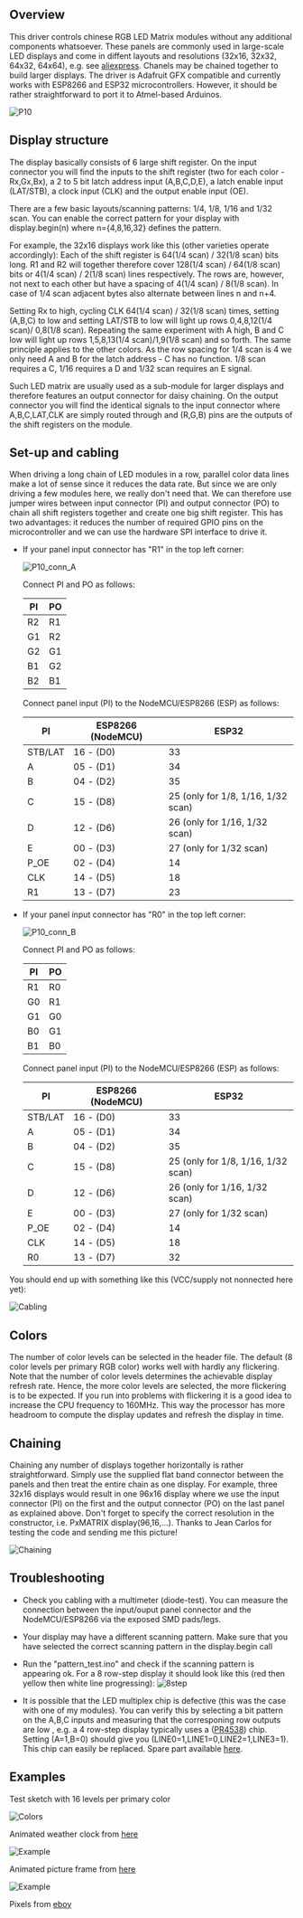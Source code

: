 ## Overview

This driver controls chinese RGB LED Matrix modules without any additional components whatsoever. These panels are commonly used in large-scale LED displays and come in diffent layouts and resolutions (32x16, 32x32, 64x32, 64x64), e.g. see [aliexpress](https://www.aliexpress.com/item/outdoor-320-160mm-32-16pixels-3in1-SMD-1-2-scan-RGB-P10-full-color-LED-module/32707982524.html?spm=a2g0s.9042311.0.0.OMzudS). Chanels may be chained together to build larger displays. The driver is Adafruit GFX compatible and currently works with ESP8266 and ESP32 microcontrollers. However, it should be rather straightforward to port it to Atmel-based Arduinos.

![P10](/images/P10_matrix.jpg)



## Display structure

The display basically consists of 6 large shift register. On the input connector you will find the inputs to the shift register (two for each color - Rx,Gx,Bx), a 2 to 5 bit latch address input (A,B,C,D,E), a latch enable input (LAT/STB), a clock input (CLK) and the output enable input (OE).

There are a few basic layouts/scanning patterns: 1/4, 1/8, 1/16 and 1/32 scan. You can enable the correct pattern for your display with display.begin(n) where n={4,8,16,32} defines the pattern.

For example, the 32x16 displays work like this (other varieties operate accordingly): Each of the shift register is 64(1/4 scan) / 32(1/8 scan) bits long. R1 and R2 will together therefore cover 128(1/4 scan) / 64(1/8 scan) bits or 4(1/4 scan) / 2(1/8 scan) lines respectively. The rows are, however, not next to each other but have a spacing of 4(1/4 scan) / 8(1/8 scan). In case of 1/4 scan adjacent bytes also alternate between lines n and n+4.

Setting Rx to high, cycling CLK 64(1/4 scan) / 32(1/8 scan) times, setting (A,B,C) to low and setting LAT/STB to low will light up rows 0,4,8,12(1/4 scan)/ 0,8(1/8 scan). Repeating the same experiment with A high, B and C low will light up rows 1,5,8,13(1/4 scan)/1,9(1/8 scan) and so forth. The same principle applies to the other colors. As the row spacing for 1/4 scan is 4 we only need A and B for the latch address - C has no function. 1/8 scan requires a C, 1/16 requires a D and 1/32 scan requires an E signal.

Such LED matrix are usually used as a sub-module for larger displays and therefore features an output connector for daisy chaining. On the output connector you will find the identical signals to the input connector where A,B,C,LAT,CLK are simply routed through and (R,G,B) pins are the outputs of the shift registers on the module.

## Set-up and cabling

When driving a long chain of LED modules in a row, parallel color data lines make a lot of sense since it reduces the data rate. But since we are only driving a few modules here, we really don't need that. We can therefore use jumper wires between input connector (PI) and output connector (PO) to chain all shift registers together and create one big shift register. This has two advantages: it reduces the number of required GPIO pins on the microcontroller and we can use the hardware SPI interface to drive it.

* If your panel input connector has "R1" in the top left corner:

  ![P10_conn_A](/images/32x16_con_A.jpg)

  Connect PI and PO as follows:

  PI | PO
  ---|---
  R2 | R1
  G1 | R2
  G2 | G1
  B1 | G2
  B2 | B1

  Connect panel input (PI) to the NodeMCU/ESP8266 (ESP) as follows:

  PI  | ESP8266 (NodeMCU) | ESP32
  ----|----|----
  STB/LAT |  16 - (D0) | 33
  A   |  05 - (D1) | 34
  B   |  04 - (D2) | 35
  C   |  15 - (D8) | 25 (only for 1/8, 1/16, 1/32 scan)
  D   |  12 - (D6) | 26 (only for 1/16, 1/32 scan)
  E   |  00 - (D3) | 27 (only for 1/32 scan)
  P_OE|  02 - (D4) | 14
  CLK |  14 - (D5) | 18
  R1  |  13 - (D7) | 23

* If your panel input connector has "R0" in the top left corner:

  ![P10_conn_B](/images/32x16_con_B.jpg)

  Connect PI and PO as follows:

  PI | PO
  ---|---
  R1 | R0
  G0 | R1
  G1 | G0
  B0 | G1
  B1 | B0

  Connect panel input (PI) to the NodeMCU/ESP8266 (ESP) as follows:

  PI  | ESP8266 (NodeMCU) | ESP32
  ----|----|----
  STB/LAT |  16 - (D0) | 33
  A   |  05 - (D1) | 34
  B   |  04 - (D2) | 35
  C   |  15 - (D8) | 25 (only for 1/8, 1/16, 1/32 scan)
  D   |  12 - (D6) | 26  (only for 1/16, 1/32 scan)
  E   |  00 - (D3) | 27  (only for 1/32 scan)
  P_OE|  02 - (D4) | 14
  CLK |  14 - (D5) | 18
  R0  |  13 - (D7) | 32

You should end up with something like this (VCC/supply not nonnected here yet):

![Cabling](/images/P10_cables.jpg)

## Colors
The number of color levels can be selected in the header file. The default (8 color levels per primary RGB color) works well with hardly any flickering. Note that the number of color levels determines the achievable display refresh rate. Hence, the more color levels are selected, the more flickering is to be expected. If you run into problems with flickering it is a good idea to increase the CPU frequency to 160MHz. This way the processor has more headroom to compute the display updates and refresh the display in time.

## Chaining
Chaining any number of displays together horizontally is rather straightforward. Simply use the supplied flat band connector between the panels and then treat the entire chain as one display. For example, three 32x16 displays would result in one 96x16 display where we use the input connector (PI) on the first and the output connector (PO) on the last panel as explained above. Don't forget to specify the correct resolution in the constructor, i.e. PxMATRIX display(96,16,...). Thanks to Jean Carlos for testing the code and sending me this picture!

![Chaining](/images/chain.png)


## Troubleshooting

  * Check you cabling with a multimeter (diode-test). You can measure the connection between the input/ouput panel connector and the NodeMCU/ESP8266 via the exposed SMD pads/legs.
  * Your display may have a different scanning pattern. Make sure that you have selected the correct scanning pattern in the display.begin call
  * Run the "pattern_test.ino" and check if the scanning pattern is appearing ok. For a 8 row-step display it should look like this (red then yellow then white line progressing):
  ![8step](/images/8step.gif)

  * It is possible that the LED multiplex chip is defective (this was the case with one of my modules). You can verify this by selecting a bit pattern on the A,B,C inputs and measuring that the corresponing row outputs are low , e.g. a 4 row-step display typically uses a ([PR4538](/docs/pr4538.pdf)) chip. Setting (A=1,B=0) should give you (LINE0=1,LINE1=0,LINE2=1,LINE3=1).  This chip can easily be replaced. Spare part available [here](https://www.aliexpress.com/item/Free-shipping-10pcs-lot-PR4538DW-SOP-20-original-authentic/32594044891.html?spm=a2g0s.9042311.0.0.bjr5BY).


## Examples

Test sketch with 16 levels per primary color

![Colors](/images/P10_color_scroll.gif)

Animated weather clock from [here](https://2dom.github.io/PixelTime/)

![Example](/images/PixelTime_small.jpg)

Animated picture frame from [here](https://2dom.github.io/PixelTimes/)

![Example](/images/front_anim2.gif)

Pixels from [eboy](http://hello.eboy.com/eboy/category/everything/explore/animations/)
